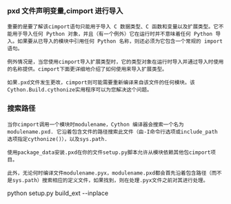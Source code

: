 ### pxd 文件声明变量,cimport 进行导入


    重要的是要了解该cimport语句只能用于导入 C 数据类型、C 函数和变量以及扩展类型。它不能用于导入任何 Python 对象，并且（有一个例外）它在运行时并不意味着任何 Python 导入。如果要从已导入的模块中引用任何 Python 名称，则还必须为它包含一个常规的 import 语句。
    
    例外情况是，当您使用cimport导入扩展类型时，它的类型对象在运行时导入并通过导入时使用的名称提供。cimport下面更详细地介绍了如何使用来导入扩展类型。
    
    如果.pxd文件发生更改，cimport则可能需要重新编译来自该文件的任何模块。该Cython.Build.cythonize实用程序可以为您解决这个问题。

### 搜索路径

    当你cimport调用一个模块时modulename，Cython 编译器会搜索一个名为modulename.pxd. 它沿着包含文件的路径搜索此文件（由-I命令行选项或include_path 选项指定cythonize()），以及sys.path.
    
    使用package_data安装.pxd在你的文件setup.py脚本允许从模块依赖其他包cimport项目。
    
    此外，无论何时编译文件modulename.pyx，modulename.pxd都会首先沿着包含路径（而不是sys.path）搜索相应的定义文件，如果找到，则在处理.pyx文件之前对其进行处理。

python setup.py build_ext --inplace